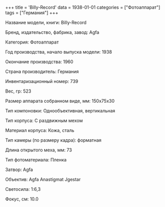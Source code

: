+++
title = 'Billy-Record'
data = 1938-01-01
categories = ["Фотоаппарат"]
tags = ["Германия"]
+++

Название модели, книги: Billy-Record

Бренд, издательство, фабрика, завод: Agfa

Категория: Фотоаппарат

Год производства, начало выпуска модели: 1938

Окончание производства: 1960

Страна производитель: Германия

Инвентаризационный номер: 739

Вес, гр: 523

Размер аппарата  собранном виде, мм: 150х75х30

Тип компоновки: Однообъективная, вертикальная

Тип корпуса: С раздвижным мехом

Материал корпуса: Кожа, сталь

Тип камеры (по размеру кадра): форматная

Длина открытого меха, мм: 73

Тип фотоматериала: Пленка

Затвор: Agfa

Объектив: Agfa Anastigmat Jgestar

Светосила: 1:6,3

Фокус, см: 10.0

